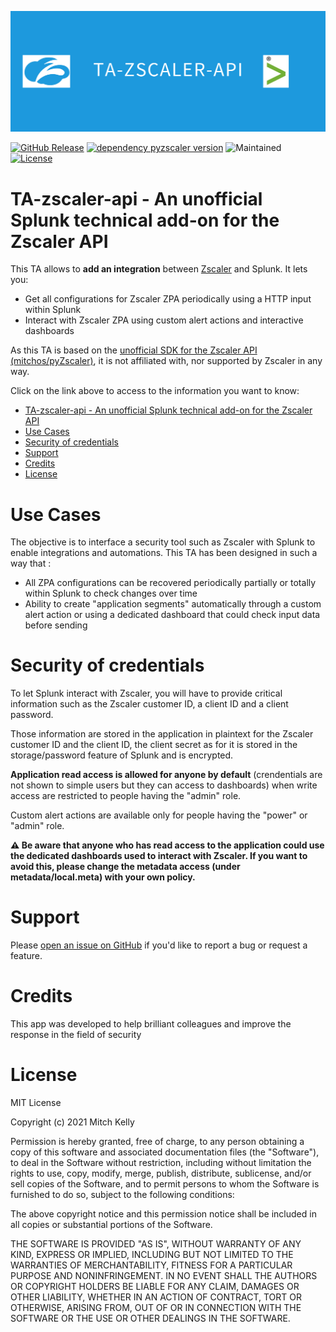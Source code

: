 <p align="center">
  <img src="https://github.com/LetMeR00t/TA-zscaler-api/blob/main/images/logo.png?raw=true" alt="Logo TA-zscaler-api"/>
</p>

[![GitHub Release](https://img.shields.io/github/release/LetMeR00t/TA-zscaler-api.svg)](https://github.com/LetMeR00t/TA-zscaler-api/releases/)
[![dependency pyzscaler version](https://img.shields.io/badge/dependency--version:pyzscaler-1.0.0-brightgreen)](https://github.com/mitchos/pyZscaler/tree/1.0.0)
![Maintained](https://img.shields.io/badge/Maintained%3F-yes-green.svg)
[![License](https://img.shields.io/github/license/LetMeR00t/TA-zscaler-api.svg)](https://github.com/LetMeR00t/TA-zscaler-api)

# TA-zscaler-api - An unofficial Splunk technical add-on for the Zscaler API

This TA allows to **add an integration** between [Zscaler](https://www.zscaler.com/) and Splunk. It lets you:
- Get all configurations for Zscaler ZPA periodically using a HTTP input within Splunk
- Interact with Zscaler ZPA using custom alert actions and interactive dashboards

As this TA is based on the [unofficial SDK for the Zscaler API (mitchos/pyZscaler)](https://github.com/mitchos/pyZscaler), it is not affiliated with, nor supported by Zscaler in any way.

Click on the link above to access to the information you want to know:
- [TA-zscaler-api - An unofficial Splunk technical add-on for the Zscaler API](#ta-zscaler-api---an-unofficial-splunk-technical-add-on-for-the-zscaler-api)
- [Use Cases](#use-cases)
- [Security of credentials](#security-of-credentials)
- [Support](#support)
- [Credits](#credits)
- [License](#license)


# Use Cases
The objective is to interface a security tool such as Zscaler with Splunk to enable integrations and automations. This TA has been designed in such a way that :
- All ZPA configurations can be recovered periodically partially or totally within Splunk to check changes over time
- Ability to create "application segments" automatically through a custom alert action or using a dedicated dashboard that could check input data before sending 

# Security of credentials
To let Splunk interact with Zscaler, you will have to provide critical information such as the Zscaler customer ID, a client ID and a client password. 

Those information are stored in the application in plaintext for the Zscaler customer ID and the client ID, the client secret as for it is stored in the storage/password feature of Splunk and is encrypted.

**Application read access is allowed for anyone by default** (crendentials are not shown to simple users but they can access to dashboards) when write access are restricted to people having the "admin" role.

Custom alert actions are available only for people having the "power" or "admin" role.

**⚠️ Be aware that anyone who has read access to the application could use the dedicated dashboards used to interact with Zscaler. If you want to avoid this, please change the metadata access (under metadata/local.meta) with your own policy.**

# Support
Please [open an issue on GitHub](https://github.com/LetMeR00t/TA-zscaler-api/issues) if you'd like to report a bug or request a feature.

# Credits
This app was developed to help brilliant colleagues and improve the response in the field of security

# License
MIT License

Copyright (c) 2021 Mitch Kelly

Permission is hereby granted, free of charge, to any person obtaining a copy of this software and associated documentation files (the "Software"), to deal in the Software without restriction, including without limitation the rights to use, copy, modify, merge, publish, distribute, sublicense, and/or sell copies of the Software, and to permit persons to whom the Software is furnished to do so, subject to the following conditions:

The above copyright notice and this permission notice shall be included in all copies or substantial portions of the Software.

THE SOFTWARE IS PROVIDED "AS IS", WITHOUT WARRANTY OF ANY KIND, EXPRESS OR IMPLIED, INCLUDING BUT NOT LIMITED TO THE WARRANTIES OF MERCHANTABILITY, FITNESS FOR A PARTICULAR PURPOSE AND NONINFRINGEMENT. IN NO EVENT SHALL THE AUTHORS OR COPYRIGHT HOLDERS BE LIABLE FOR ANY CLAIM, DAMAGES OR OTHER LIABILITY, WHETHER IN AN ACTION OF CONTRACT, TORT OR OTHERWISE, ARISING FROM, OUT OF OR IN CONNECTION WITH THE SOFTWARE OR THE USE OR OTHER DEALINGS IN THE SOFTWARE.
